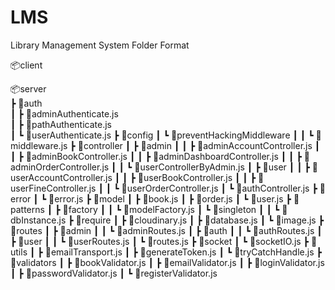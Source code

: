 # LMS
Library Management System
Folder Format

📦client

📦server<br />
 ┣ 📂auth<br />
 ┃ ┣ 📜adminAuthenticate.js<br />
 ┃ ┣ 📜pathAuthenticate.js<br />
 ┃ ┗ 📜userAuthenticate.js
 ┣ 📂config
 ┃ ┗ 📂preventHackingMiddleware
 ┃ ┃ ┗ 📜middleware.js
 ┣ 📂controller
 ┃ ┣ 📂admin
 ┃ ┃ ┣ 📜adminAccountController.js
 ┃ ┃ ┣ 📜adminBookController.js
 ┃ ┃ ┣ 📜adminDashboardController.js
 ┃ ┃ ┣ 📜adminOrderController.js
 ┃ ┃ ┗ 📜userControllerByAdmin.js
 ┃ ┣ 📂user
 ┃ ┃ ┣ 📜userAccountController.js
 ┃ ┃ ┣ 📜userBookController.js
 ┃ ┃ ┣ 📜userFineController.js
 ┃ ┃ ┗ 📜userOrderController.js
 ┃ ┗ 📜authController.js
 ┣ 📂error
 ┃ ┗ 📜error.js
 ┣ 📂model
 ┃ ┣ 📜book.js
 ┃ ┣ 📜order.js
 ┃ ┗ 📜user.js
 ┣ 📂patterns
 ┃ ┣ 📂factory
 ┃ ┃ ┗ 📜modelFactory.js
 ┃ ┗ 📂singleton
 ┃ ┃ ┗ 📜dbInstance.js
 ┣ 📂require
 ┃ ┣ 📜cloudinary.js
 ┃ ┣ 📜database.js
 ┃ ┗ 📜image.js
 ┣ 📂routes
 ┃ ┣ 📂admin
 ┃ ┃ ┗ 📜adminRoutes.js
 ┃ ┣ 📂auth
 ┃ ┃ ┗ 📜authRoutes.js
 ┃ ┣ 📂user
 ┃ ┃ ┗ 📜userRoutes.js
 ┃ ┗ 📜routes.js
 ┣ 📂socket
 ┃ ┗ 📜socketIO.js
 ┣ 📂utils
 ┃ ┣ 📜emailTransport.js
 ┃ ┣ 📜generateToken.js
 ┃ ┗ 📜tryCatchHandle.js
 ┣ 📂validators
 ┃ ┣ 📜bookValidator.js
 ┃ ┣ 📜emailValidator.js
 ┃ ┣ 📜loginValidator.js
 ┃ ┣ 📜passwordValidator.js
 ┃ ┗ 📜registerValidator.js
 
